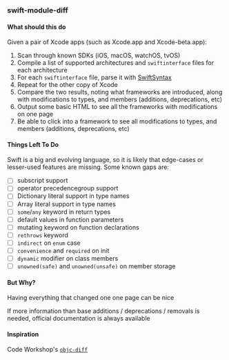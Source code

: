 ### swift-module-diff
#### What should this do
Given a pair of Xcode apps (such as Xcode.app and Xcode-beta.app):
1. Scan through known SDKs (iOS, macOS, watchOS, tvOS)
2. Compile a list of supported architectures and `swiftinterface` files for each architecture
3. For each `swiftinterface` file, parse it with [SwiftSyntax](https://github.com/apple/swift-syntax)
4. Repeat for the other copy of Xcode
5. Compare the two results, noting what frameworks are introduced, along with modifications to types, and members (additions, deprecations, etc)
6. Output some basic HTML to see all the frameworks with modifications on one page
7. Be able to click into a framework to see all modifications to types, and members (additions, deprecations, etc)

#### Things Left To Do
Swift is a big and evolving language, so it is likely that edge-cases or lesser-used features are missing. Some known gaps are:

- [ ] subscript support
- [ ] operator precedencegroup support
- [ ] Dictionary literal support in type names
- [ ] Array literal support in type names
- [ ] `some`/`any` keyword in return types
- [ ] default values in function parameters
- [ ] mutating keyword on function declarations
- [ ] `rethrows` keyword
- [ ] `indirect` on `enum` case
- [ ] `convenience` and `required` on init
- [ ] `dynamic` modifier on class members
- [ ] `unowned(safe)` and `unowned(unsafe)` on member storage

#### But Why?
Having everything that changed one one page can be nice

If more information than base additions / deprecations / removals is needed, official documentation is always available

#### Inspiration
Code Workshop's [`objc-diff`](http://codeworkshop.net/objc-diff/)
